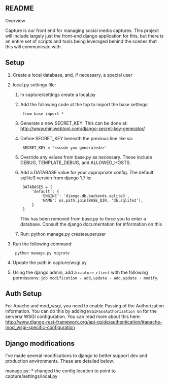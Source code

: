 
README
-------

Overview

Capture is our front end for managing social media captures. This project will include largely just the front-end django application 
for this, but there is an entire set of scripts and tools being leveraged behind the scenes that this will communicate with. 


Setup
-----

1. Create a local database, and, if necessary, a special user
2. local.py settings file:
	1. In capture/settings create a local.py 
	2. Add the following code at the top to import the base settings:

			from base import *

	3. Generate a new SECRET_KEY. This can be done at: http://www.miniwebtool.com/django-secret-key-generator/
	4. Define SECRET_KEY beneath the previous line like so:

			SECRET_KEY = '<<code you generated>>'

	5. Override any values from base.py as necessary. These include DEBUG, TEMPLATE_DEBUG, and ALLOWED_HOSTS. 
	6. Add a DATABASE value for your appropriate config. The default sqllite3 version from django 1.7 is: 

			DATABASES = {
			    'default': {
			        'ENGINE': 'django.db.backends.sqlite3',
			        'NAME': os.path.join(BASE_DIR, 'db.sqlite3'),
			    }
			}

		This has been removed from base.py to force you to enter a database. Consult the django documentation for information on this

	7. Run: python manage.py createsuperuser

3. Run the following command:

		python manage.py migrate

4. Update the path in capture/wsgi.py
5. Using the django admin, add a `capture_client` with the following permissions: `job modification - add`, `update - add`, `update - modify`. 



Auth Setup
--------------

For Apache and mod_wsgi, you need to enable Passing of the Authorization information. You can do this by adding `WSGIPassAuthorization On` for the serversr WSGI configuration. You can read more about this here: http://www.django-rest-framework.org/api-guide/authentication/#apache-mod_wsgi-specific-configuration


Django modifications
---------------------
I've made several modifications to django to better support dev and production environments. These are detailed below. 

manage.py:
	* changed the config location to point to capture/settings/local.py


